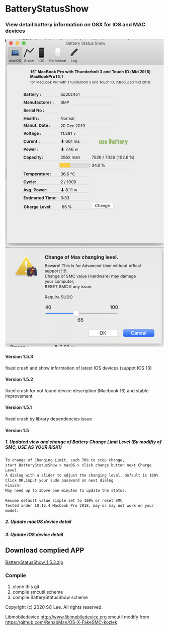 # BatteryStatusShow
### View detail battery information on OSX for IOS and MAC devices

![ pic1](/README/readme_pic1.png)
![ pic2](/README/readme_pic2.png)

#### Version 1.5.3
fixed crash and show information of latest IOS devices (suppot IOS 13) 
#### Version 1.5.2
fixed crash for not found device description (Macbook 16) and stable improvement
#### Version 1.5.1
fixed crash by library dependencies issue
#### Version 1.5



##### 1. Updated view and change of Battery Change Limit Level (By modifiy of SMC, USE AS YOUR RISK!)

   
```
To change of Changing Limit, such 70% to stop change, 
start BatteryStatusShow > macOS > click change button next Charge Level
A dialog with a slider to adjust the changing level, default is 100% 
Click OK,input your sudo password on next dialog
Finish!
May need up to above one minutes to update the status.

Resume default value simple set to 100% or reset SMC
Tested under 10.15.4 Macbook Pro 2018, may or may not work on your model.
```
##### 2. Update macOS device detail
##### 3. Update IOS device detail


## Download complied APP

[BatteryStatusShow_1.5.3.zip](/release/BatteryStatusShow_1.5.3.zip)

### Complie
1. clone this git
2. complie smcutil scheme 
3. complie BatteryStatusShow scheme

Copyright (c) 2020 SC Lee. All rights reserved.

Libmobiledevice http://www.libimobiledevice.org
smcutil modify from https://github.com/RehabMan/OS-X-FakeSMC-kozlek







